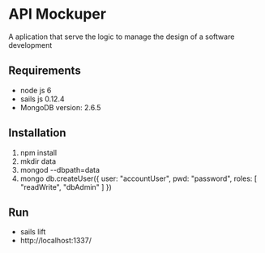 # API Mockuper

A aplication that serve the logic to manage the design of a software development


## Requirements
* node js 6
* sails js 0.12.4
* MongoDB version: 2.6.5

## Installation

  1.  npm install
  2.  mkdir data
  3.  mongod --dbpath=data
  4.  mongo
      db.createUser({
        user: "accountUser",
        pwd: "password",
        roles: [ 
          "readWrite", 
          "dbAdmin" 
        ]
      })

## Run
* sails lift
* http://localhost:1337/

